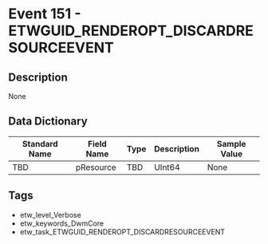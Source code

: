 # Event 151 - ETWGUID_RENDEROPT_DISCARDRESOURCEEVENT

## Description
None

## Data Dictionary
|Standard Name|Field Name|Type|Description|Sample Value|
|---|---|---|---|---|
|TBD|pResource|TBD|UInt64|None|None|

## Tags
* etw_level_Verbose
* etw_keywords_DwmCore
* etw_task_ETWGUID_RENDEROPT_DISCARDRESOURCEEVENT